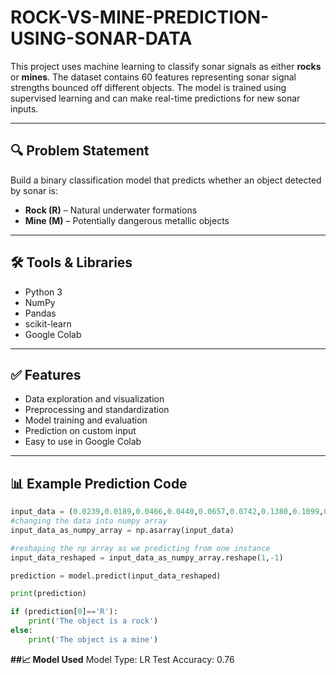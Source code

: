 # ROCK-VS-MINE-PREDICTION-USING-SONAR-DATA

This project uses machine learning to classify sonar signals as either **rocks** or **mines**. The dataset contains 60 features representing sonar signal strengths bounced off different objects. The model is trained using supervised learning and can make real-time predictions for new sonar inputs.

---

## 🔍 Problem Statement

Build a binary classification model that predicts whether an object detected by sonar is:

- **Rock (R)** – Natural underwater formations
- **Mine (M)** – Potentially dangerous metallic objects

---

## 🛠️ Tools & Libraries

- Python 3
- NumPy
- Pandas
- scikit-learn
- Google Colab

---

## ✅ Features

- Data exploration and visualization
- Preprocessing and standardization
- Model training and evaluation
- Prediction on custom input
- Easy to use in Google Colab

---

## 📊 Example Prediction Code

```python
input_data = (0.0239,0.0189,0.0466,0.0440,0.0657,0.0742,0.1380,0.1099,0.1384,0.1376,0.0938,0.0259,0.1499,0.2851,0.5743,0.8278,0.8669,0.8131,0.9045,0.9046,1.0000,0.9976,0.9872,0.9761,0.9009,0.9724,0.9675,0.7633,0.4434,0.3822,0.4727,0.4007,0.3381,0.3172,0.2222,0.0733,0.2692,0.1888,0.0712,0.1062,0.0694,0.0300,0.0893,0.1459,0.1348,0.0391,0.0546,0.0469,0.0201,0.0095,0.0155,0.0091,0.0151,0.0080,0.0018,0.0078,0.0045,0.0026,0.0036,0.0024)
#changing the data into numpy array
input_data_as_numpy_array = np.asarray(input_data)

#reshaping the np array as we predicting from one instance
input_data_reshaped = input_data_as_numpy_array.reshape(1,-1)

prediction = model.predict(input_data_reshaped)

print(prediction)

if (prediction[0]=='R'):
    print('The object is a rock')
else:
    print('The object is a mine')

```
**##📈 Model Used**
Model Type: LR 
Test Accuracy: 0.76

